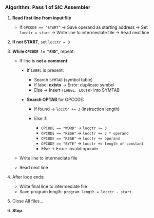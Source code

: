 ### **Algorithm: Pass 1 of SIC Assembler**

1. **Read first line from input file**

   * If `OPCODE == "START"`
     → Save operand as starting address
     → Set `locctr = start`
     → Write line to intermediate file
     → Read next line

2. **If not START**, set `locctr = 0`

3. **While `OPCODE != "END"`**, repeat:

   * If line is **not a comment**:

     * If `LABEL` is present:

       * Search `SYMTAB` (symbol table)
       * If label **exists** → Error: duplicate symbol
       * Else → Insert `(LABEL, LOCTR)` into SYMTAB

     * **Search OPTAB** for OPCODE:

       * If found → `locctr += 3` (instruction length)
       * Else if:

         * `OPCODE == "WORD"` → `locctr += 3`
         * `OPCODE == "RESW"` → `locctr += 3 * operand`
         * `OPCODE == "RESB"` → `locctr += operand`
         * `OPCODE == "BYTE"` → `locctr += length of constant`
         * Else → Error: invalid opcode

   * Write line to intermediate file

   * Read next line

4. After loop ends:

   * Write final line to intermediate file
   * Save program length: `program length = locctr - start`

5. Close All files...
6. **Stop**.